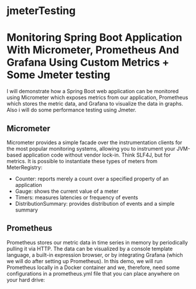 # jmeterTesting

# Monitoring Spring Boot Application With Micrometer, Prometheus And Grafana Using Custom Metrics + Some Jmeter testing

I will demonstrate how a Spring Boot web application can be monitored using Micrometer which exposes metrics from our application, Prometheus which stores the metric data, and Grafana to visualize the data in graphs.
Also i will do some performance testing using Jmeter.

## Micrometer
Micrometer provides a simple facade over the instrumentation clients for the most popular monitoring systems, allowing you to instrument your JVM-based application code without vendor lock-in. Think SLF4J, but for metrics.
It is possible to instantiate these types of meters from MeterRegistry:
  * Counter: reports merely a count over a specified property of an application
  * Gauge: shows the current value of a meter
  * Timers: measures latencies or frequency of events
  * DistributionSummary: provides distribution of events and a simple summary
  
## Prometheus
Prometheus stores our metric data in time series in memory by periodically pulling it via HTTP. The data can be visualized by a console template language, a built-in expression browser, or by integrating Grafana (which we will do after setting up Prometheus).
In this demo, we will run Prometheus locally in a Docker container and we, therefore, need some configurations in a prometheus.yml file that you can place anywhere on your hard drive:
